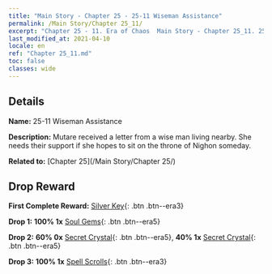 ```yaml
---
title: "Main Story - Chapter 25 - 25-11 Wiseman Assistance"
permalink: /Main Story/Chapter 25_11/
excerpt: "Chapter 25 - 11. Era of Chaos  Main Story - Chapter 25_11. 25-11 Wiseman Assistance"
last_modified_at: 2021-04-10
locale: en
ref: "Chapter 25_11.md"
toc: false
classes: wide
---
```


## Details

 **Name:** 25-11 Wiseman Assistance

 **Description:** Mutare received a letter from a wise man living nearby. She needs their support if she hopes to sit on the throne of Nighon someday.

 **Related to:** [Chapter 25](/Main Story/Chapter 25/)

## Drop Reward

 **First Complete Reward:** [Silver Key](/Items/con_693/){: .btn .btn--era3}

 **Drop 1:** **100% 1x** [Soul Gems](/Items/mat_86/){: .btn .btn--era5}

 **Drop 2:** **60% 0x** [Secret Crystal](/Items/mat_80/){: .btn .btn--era5}, **40% 1x** [Secret Crystal](/Items/mat_80/){: .btn .btn--era5}

 **Drop 3:** **100% 1x** [Spell Scrolls](/Items/con_694/){: .btn .btn--era3}

